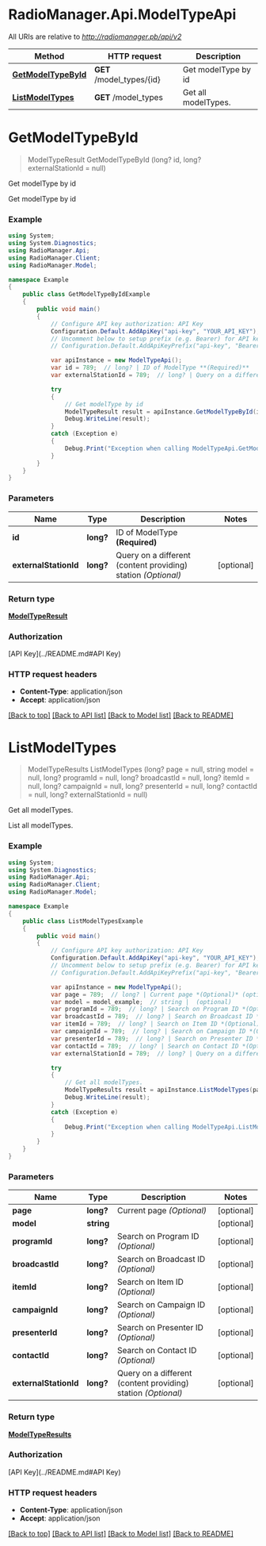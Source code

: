 # RadioManager.Api.ModelTypeApi

All URIs are relative to *http://radiomanager.pb/api/v2*

Method | HTTP request | Description
------------- | ------------- | -------------
[**GetModelTypeById**](ModelTypeApi.md#getmodeltypebyid) | **GET** /model_types/{id} | Get modelType by id
[**ListModelTypes**](ModelTypeApi.md#listmodeltypes) | **GET** /model_types | Get all modelTypes.


<a name="getmodeltypebyid"></a>
# **GetModelTypeById**
> ModelTypeResult GetModelTypeById (long? id, long? externalStationId = null)

Get modelType by id

Get modelType by id

### Example
```csharp
using System;
using System.Diagnostics;
using RadioManager.Api;
using RadioManager.Client;
using RadioManager.Model;

namespace Example
{
    public class GetModelTypeByIdExample
    {
        public void main()
        {
            // Configure API key authorization: API Key
            Configuration.Default.AddApiKey("api-key", "YOUR_API_KEY");
            // Uncomment below to setup prefix (e.g. Bearer) for API key, if needed
            // Configuration.Default.AddApiKeyPrefix("api-key", "Bearer");

            var apiInstance = new ModelTypeApi();
            var id = 789;  // long? | ID of ModelType **(Required)**
            var externalStationId = 789;  // long? | Query on a different (content providing) station *(Optional)* (optional) 

            try
            {
                // Get modelType by id
                ModelTypeResult result = apiInstance.GetModelTypeById(id, externalStationId);
                Debug.WriteLine(result);
            }
            catch (Exception e)
            {
                Debug.Print("Exception when calling ModelTypeApi.GetModelTypeById: " + e.Message );
            }
        }
    }
}
```

### Parameters

Name | Type | Description  | Notes
------------- | ------------- | ------------- | -------------
 **id** | **long?**| ID of ModelType **(Required)** | 
 **externalStationId** | **long?**| Query on a different (content providing) station *(Optional)* | [optional] 

### Return type

[**ModelTypeResult**](ModelTypeResult.md)

### Authorization

[API Key](../README.md#API Key)

### HTTP request headers

 - **Content-Type**: application/json
 - **Accept**: application/json

[[Back to top]](#) [[Back to API list]](../README.md#documentation-for-api-endpoints) [[Back to Model list]](../README.md#documentation-for-models) [[Back to README]](../README.md)

<a name="listmodeltypes"></a>
# **ListModelTypes**
> ModelTypeResults ListModelTypes (long? page = null, string model = null, long? programId = null, long? broadcastId = null, long? itemId = null, long? campaignId = null, long? presenterId = null, long? contactId = null, long? externalStationId = null)

Get all modelTypes.

List all modelTypes.

### Example
```csharp
using System;
using System.Diagnostics;
using RadioManager.Api;
using RadioManager.Client;
using RadioManager.Model;

namespace Example
{
    public class ListModelTypesExample
    {
        public void main()
        {
            // Configure API key authorization: API Key
            Configuration.Default.AddApiKey("api-key", "YOUR_API_KEY");
            // Uncomment below to setup prefix (e.g. Bearer) for API key, if needed
            // Configuration.Default.AddApiKeyPrefix("api-key", "Bearer");

            var apiInstance = new ModelTypeApi();
            var page = 789;  // long? | Current page *(Optional)* (optional) 
            var model = model_example;  // string |  (optional) 
            var programId = 789;  // long? | Search on Program ID *(Optional)* (optional) 
            var broadcastId = 789;  // long? | Search on Broadcast ID *(Optional)* (optional) 
            var itemId = 789;  // long? | Search on Item ID *(Optional)* (optional) 
            var campaignId = 789;  // long? | Search on Campaign ID *(Optional)* (optional) 
            var presenterId = 789;  // long? | Search on Presenter ID *(Optional)* (optional) 
            var contactId = 789;  // long? | Search on Contact ID *(Optional)* (optional) 
            var externalStationId = 789;  // long? | Query on a different (content providing) station *(Optional)* (optional) 

            try
            {
                // Get all modelTypes.
                ModelTypeResults result = apiInstance.ListModelTypes(page, model, programId, broadcastId, itemId, campaignId, presenterId, contactId, externalStationId);
                Debug.WriteLine(result);
            }
            catch (Exception e)
            {
                Debug.Print("Exception when calling ModelTypeApi.ListModelTypes: " + e.Message );
            }
        }
    }
}
```

### Parameters

Name | Type | Description  | Notes
------------- | ------------- | ------------- | -------------
 **page** | **long?**| Current page *(Optional)* | [optional] 
 **model** | **string**|  | [optional] 
 **programId** | **long?**| Search on Program ID *(Optional)* | [optional] 
 **broadcastId** | **long?**| Search on Broadcast ID *(Optional)* | [optional] 
 **itemId** | **long?**| Search on Item ID *(Optional)* | [optional] 
 **campaignId** | **long?**| Search on Campaign ID *(Optional)* | [optional] 
 **presenterId** | **long?**| Search on Presenter ID *(Optional)* | [optional] 
 **contactId** | **long?**| Search on Contact ID *(Optional)* | [optional] 
 **externalStationId** | **long?**| Query on a different (content providing) station *(Optional)* | [optional] 

### Return type

[**ModelTypeResults**](ModelTypeResults.md)

### Authorization

[API Key](../README.md#API Key)

### HTTP request headers

 - **Content-Type**: application/json
 - **Accept**: application/json

[[Back to top]](#) [[Back to API list]](../README.md#documentation-for-api-endpoints) [[Back to Model list]](../README.md#documentation-for-models) [[Back to README]](../README.md)

